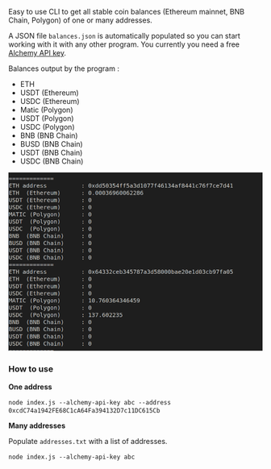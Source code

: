 Easy to use CLI to get all stable coin balances (Ethereum mainnet, BNB Chain, Polygon) of one or many addresses.

A JSON file `balances.json` is automatically populated so you can start working with it with any other program. You currently you need a free [Alchemy API key](https://docs.alchemy.com/docs/alchemy-quickstart-guide).

Balances output by the program :
- ETH
- USDT (Ethereum)
- USDC (Ethereum)
- Matic (Polygon)
- USDT (Polygon)
- USDC (Polygon)
- BNB (BNB Chain)
- BUSD (BNB Chain)
- USDT (BNB Chain)
- USDC (BNB Chain)

![Example of the balances output](https://github.com/fabcotech/stablecoin-balances/raw/master/static/balances.png)

### How to use

**One address**

```
node index.js --alchemy-api-key abc --address 0xcdC74a1942FE68C1cA64Fa394132D7c11DC615Cb
```

**Many addresses**

Populate `addresses.txt` with a list of addresses.

```
node index.js --alchemy-api-key abc 
```